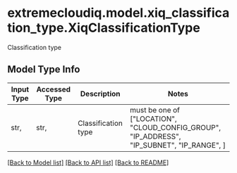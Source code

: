 # extremecloudiq.model.xiq_classification_type.XiqClassificationType

Classification type

## Model Type Info
Input Type | Accessed Type | Description | Notes
------------ | ------------- | ------------- | -------------
str,  | str,  | Classification type | must be one of ["LOCATION", "CLOUD_CONFIG_GROUP", "IP_ADDRESS", "IP_SUBNET", "IP_RANGE", ] 

[[Back to Model list]](../../README.md#documentation-for-models) [[Back to API list]](../../README.md#documentation-for-api-endpoints) [[Back to README]](../../README.md)

